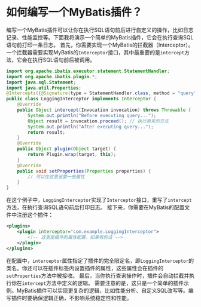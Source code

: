 # 如何编写一个MyBatis插件？
编写一个MyBatis插件可以让你在执行SQL语句前后进行自定义的操作，比如日志记录、性能监控等。下面我将演示一个简单的MyBatis插件，它会在执行查询SQL语句前打印一条日志。
首先，你需要实现一个MyBatis的拦截器（Interceptor）。一个拦截器需要实现MyBatis的`Interceptor`接口，其中最重要的是`intercept`方法，它会在执行SQL语句前后被调用。
```java
import org.apache.ibatis.executor.statement.StatementHandler;
import org.apache.ibatis.plugin.*;
import java.sql.Statement;
import java.util.Properties;
@Intercepts({@Signature(type = StatementHandler.class, method = "query", args = {Statement.class, org.apache.ibatis.session.ResultHandler.class})})
public class LoggingInterceptor implements Interceptor {
    @Override
    public Object intercept(Invocation invocation) throws Throwable {
        System.out.println("Before executing query...");
        Object result = invocation.proceed(); // 执行原来的方法
        System.out.println("After executing query...");
        return result;
    }
    @Override
    public Object plugin(Object target) {
        return Plugin.wrap(target, this);
    }
    @Override
    public void setProperties(Properties properties) {
        // 可以在这里设置一些属性
    }
}
```
在这个例子中，`LoggingInterceptor`实现了`Interceptor`接口，重写了`intercept`方法，在执行查询SQL语句前后打印日志。
接下来，你需要在MyBatis的配置文件中注册这个插件：
```xml
<plugins>
    <plugin interceptor="com.example.LoggingInterceptor">
        <!-- 这里是插件的属性配置，如果有的话 -->
    </plugin>
</plugins>
```
在配置中，`interceptor`属性指定了插件的完全限定名，即`LoggingInterceptor`的类名。你还可以在插件标签内设置插件的属性，这些属性会在插件的`setProperties`方法中被接收。
最后，当你执行查询操作时，插件会自动拦截并执行你在`intercept`方法中定义的逻辑。
需要注意的是，这只是一个简单的插件示例。MyBatis插件可以实现更复杂的逻辑，比如性能分析、自定义SQL改写等。编写插件时要确保逻辑正确，不影响系统稳定性和性能。
